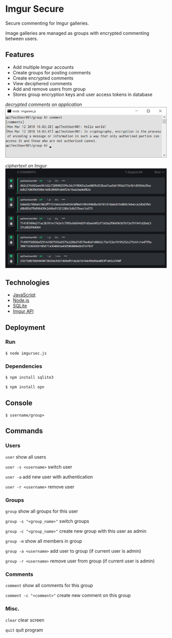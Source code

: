 # Imgur Secure

Secure commenting for Imgur galleries.

Image galleries are managed as groups with encrypted commenting between users.

## Features

* Add multiple Imgur accounts
* Create groups for posting comments
* Create encrypted comments
* View deciphered comments
* Add and remove users from group
* Stores group encryption keys and user access tokens in database

*decrypted comments on application*  
<img src="https://github.com/sengleung/imgur-sec/blob/master/img/imgur-sec-1.png" width="600">

*ciphertext on Imgur*  
<img src="https://github.com/sengleung/imgur-sec/blob/master/img/imgur-sec-2.png" width="600">

## Technologies

* [JavaScript](https://www.javascript.com/)
* [Node.js](https://nodejs.org/)
* [SQLite](https://www.sqlite.org/)
* [Imgur API](https://apidocs.imgur.com/)


## Deployment

### Run

```
$ node imgursec.js
```

### Dependencies

```
$ npm install sqlite3
```
```
$ npm install opn
```

## Console

```
$ username/group>
```

## Commands

### Users

`user` show all users

`user -s <username>` switch user

`user -a` add new user with authentication

`user -r <username>` remove user

### Groups

`group` show all groups for this user

`group -s "<group_name>"` switch groups

`group -c "<group_name>"` create new group with this user as admin

`group -m` show all members in group

`group -a <username>` add user to group (if current user is admin)

`group -r <username>` remove user from group (if current user is admin)

### Comments

`comment` show all comments for this group

`comment -c "<comment>"` create new comment on this group

### Misc.

`clear` clear screen

`quit` quit program
